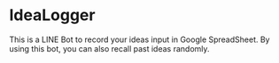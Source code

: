 # IdeaLogger
This is a LINE Bot to record your ideas input in Google SpreadSheet. By using this bot, you can also recall past ideas randomly.
